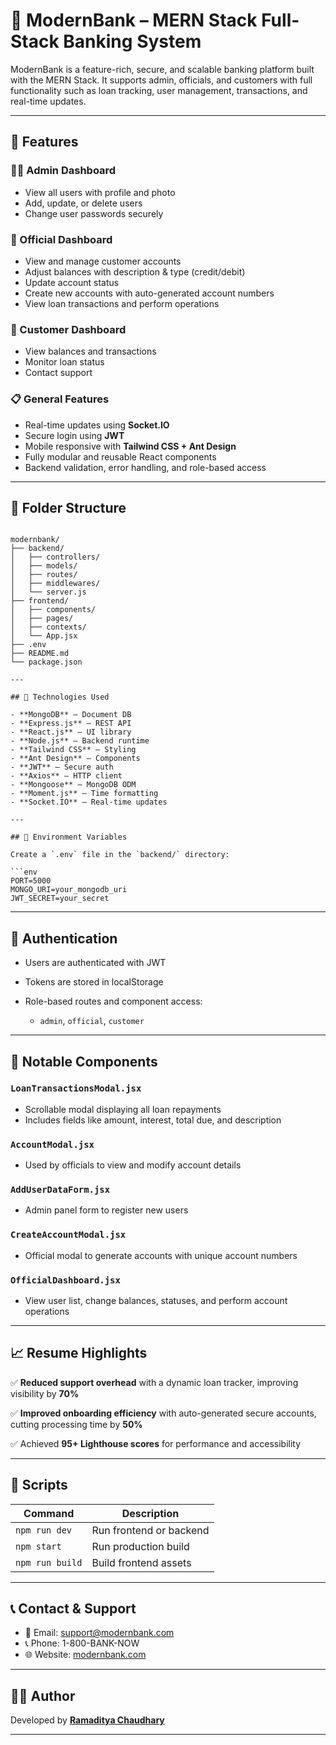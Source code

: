 # 🏦 ModernBank – MERN Stack Full-Stack Banking System

ModernBank is a feature-rich, secure, and scalable banking platform built with the MERN Stack. It supports admin, officials, and customers with full functionality such as loan tracking, user management, transactions, and real-time updates.

---

## 🚀 Features

### 👨‍💼 Admin Dashboard
- View all users with profile and photo
- Add, update, or delete users
- Change user passwords securely

### 🏦 Official Dashboard
- View and manage customer accounts
- Adjust balances with description & type (credit/debit)
- Update account status
- Create new accounts with auto-generated account numbers
- View loan transactions and perform operations

### 👤 Customer Dashboard
- View balances and transactions
- Monitor loan status
- Contact support

### 📋 General Features
- Real-time updates using **Socket.IO**
- Secure login using **JWT**
- Mobile responsive with **Tailwind CSS + Ant Design**
- Fully modular and reusable React components
- Backend validation, error handling, and role-based access

---

## 📁 Folder Structure

```

modernbank/
├── backend/
│   ├── controllers/
│   ├── models/
│   ├── routes/
│   ├── middlewares/
│   └── server.js
├── frontend/
│   ├── components/
│   ├── pages/
│   ├── contexts/
│   └── App.jsx
├── .env
├── README.md
└── package.json

---

## 🧪 Technologies Used

- **MongoDB** – Document DB
- **Express.js** – REST API
- **React.js** – UI library
- **Node.js** – Backend runtime
- **Tailwind CSS** – Styling
- **Ant Design** – Components
- **JWT** – Secure auth
- **Axios** – HTTP client
- **Mongoose** – MongoDB ODM
- **Moment.js** – Time formatting
- **Socket.IO** – Real-time updates

---

## 🧾 Environment Variables

Create a `.env` file in the `backend/` directory:

```env
PORT=5000
MONGO_URI=your_mongodb_uri
JWT_SECRET=your_secret
````

---

## 🔐 Authentication

* Users are authenticated with JWT
* Tokens are stored in localStorage
* Role-based routes and component access:

  * `admin`, `official`, `customer`

---

## 🧩 Notable Components

### `LoanTransactionsModal.jsx`

* Scrollable modal displaying all loan repayments
* Includes fields like amount, interest, total due, and description

### `AccountModal.jsx`

* Used by officials to view and modify account details

### `AddUserDataForm.jsx`

* Admin panel form to register new users

### `CreateAccountModal.jsx`

* Official modal to generate accounts with unique account numbers

### `OfficialDashboard.jsx`

* View user list, change balances, statuses, and perform account operations

---

## 📈 Resume Highlights

✅ **Reduced support overhead** with a dynamic loan tracker, improving visibility by **70%**

✅ **Improved onboarding efficiency** with auto-generated secure accounts, cutting processing time by **50%**

✅ Achieved **95+ Lighthouse scores** for performance and accessibility

---

## 🔧 Scripts

| Command         | Description             |
| --------------- | ----------------------- |
| `npm run dev`   | Run frontend or backend |
| `npm start`     | Run production build    |
| `npm run build` | Build frontend assets   |

---

## 📞 Contact & Support

* 📧 Email: [support@modernbank.com](mailto:support@modernbank.com)
* 📞 Phone: 1-800-BANK-NOW
* 🌐 Website: [modernbank.com](https://modernbank.com)

---

## 👨‍💻 Author

Developed by **[Ramaditya Chaudhary](https://github.com/ramaditya57)**

---